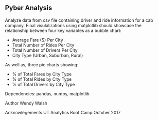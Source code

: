 ## Pyber Analysis

####

Analyze data from csv file containing driver and ride information for a cab company. Final visulalizations using matplotlib should showcase the relationship between four key variables as a bubble chart:

   * Average Fare ($) Per City
   * Total Number of Rides Per City
   * Total Number of Drivers Per City
   * City Type (Urban, Suburban, Rural)

As well as, three pie charts showing:

   * % of Total Fares by City Type
   * % of Total Rides by City Type
   * % of Total Drivers by City Type

Dependencies:
pandas, numpy, matplotlib


Author
Wendy Walsh

Acknowlegements
UT Analytics Boot Camp October 2017
